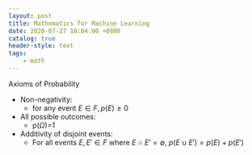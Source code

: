 ```yaml
---
layout: post
title: Mathematics for Machine Learning
date: 2020-07-27 10:04:00 +0800
catalog: true
header-style: text
tags:
    - math
---
```


Axioms of Probability  
* Non-negativity:
  * for any event $E \in F, p(E) \geq 0$
* All possible outcomes:
  * p($\Omega$)=1
* Additivity of disjoint events:
  * For all events $E, E' \in F$ where $E \cap E' = \emptyset$,  $p(E \cup E') = p(E)+p(E')$
